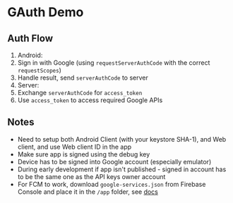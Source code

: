 # GAuth Demo

## Auth Flow

1. Android:
  1. Sign in with Google (using `requestServerAuthCode` with the correct `requestScopes`)
  2. Handle result, send `serverAuthCode` to server
2. Server:
  1. Exchange `serverAuthCode` for `access_token`
  2. Use `access_token` to access required Google APIs

## Notes

- Need to setup both Android Client (with your keystore SHA-1), and Web client, and use Web client ID in the app
- Make sure app is signed using the debug key
- Device has to be signed into Google account (especially emulator)
- During early development if app isn't published - signed in account has to be the same one as the API keys owner account
- For FCM to work, download `google-services.json` from Firebase Console and place it in the `/app` folder, see [docs](https://firebase.google.com/docs/android/setup#add-config-file)
